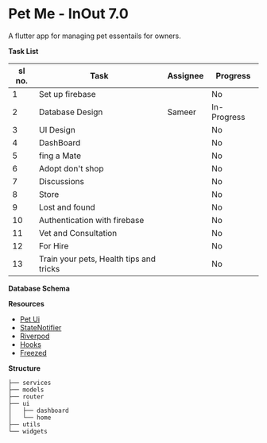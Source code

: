 # Pet Me - InOut 7.0

A flutter app for managing pet essentails for owners.

**Task List**


sl no. | Task | Assignee | Progress
-------|------|----------|---------
1      |Set up firebase |  | No
2      |Database Design |Sameer | In-Progress
3      |UI Design  |  | No
4      | DashBoard  |  | No
5      |fing a Mate |  | No
6      |Adopt don't shop  |  | No
7      |Discussions |  | No
8      | Store |  | No
9      | Lost and found |  | No
10     | Authentication with firebase |  | No
11     |Vet and Consultation |  | No
12     | For Hire |  | No
13     | Train your pets, Health tips and tricks|  | No

**Database Schema**





**Resources**

- [Pet Ui](https://www.youtube.com/watch?v=Cg9vLhfvWBE&ab_channel=TheGrowingDeveloper)
- [StateNotifier](https://www.youtube.com/watch?v=nUF0IrEjWj0&ab_channel=RobertBrunhage)
- [Riverpod](https://www.youtube.com/watch?v=GVspNESSess&t=1s&ab_channel=RobertBrunhage)
- [Hooks](https://www.youtube.com/watch?v=A1DUBgIsCv8&ab_channel=RobertBrunhage)
- [Freezed](https://www.youtube.com/watch?v=3HY6uFewwi4&t=921s&ab_channel=LearnFlutterCode)


**Structure**

```
├── services
├── models
├── router
├── ui
│   ├── dashboard
│   └── home
├── utils
└── widgets
```